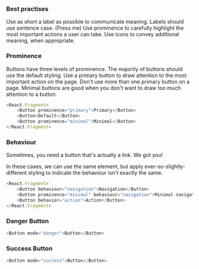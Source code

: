 ### Best practises

Use as short a label as possible to communicate meaning.
Labels should use sentence case. (Press me)
Use prominence to carefully highlight the most important actions a user can take.
Use icons to convey additional meaning, when appropriate.


### Prominence

Buttons have three levels of prominence. The majority of buttons should use the default styling. Use a primary button to draw attention to the most important action on the page. Don't use more than one primary button on a page. Minimal buttons are good when you don't want to draw too much attention to a button.

```js
<React.Fragment>
	<Button prominence="primary">Primary</Button>
	<Button>Default</Button>
	<Button prominence="minimal">Minimal</Button>
</React.Fragment>
```




### Behaviour

Sometimes, you need a button that's actually a link. We got you!

In these cases, we can use the same element, but apply ever-so-slightly-different styling to indicate the behaviour isn't exactly the same.

```js
<React.Fragment>
	<Button behaviour="navigation">Navigation</Button>
	<Button prominence="minimal" behaviour="navigation">Minimal navigation</Button>
	<Button behavior="action">Action</Button>
</React.Fragment>
```

### Danger Button
```js
<Button mode="danger">Button</Button>
```

### Success Button
```js
<Button mode="success">Button</Button>
```
